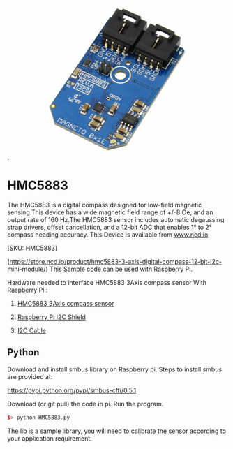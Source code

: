[![HMC5883](HMC5883_I2C.png)](https://store.ncd.io/product/hmc5883-3-axis-digital-compass-12-bit-i2c-mini-module/).

# HMC5883

The HMC5883 is a digital compass designed for low-field magnetic sensing.This device has a wide magnetic field range of +/-8 Oe, and an output rate of 160 Hz.The HMC5883 sensor includes automatic degaussing strap drivers, offset cancellation, and a 12-bit ADC that enables 1° to 2° compass heading accuracy.
This Device is available from www.ncd.io

[SKU: HMC5883]

(https://store.ncd.io/product/hmc5883-3-axis-digital-compass-12-bit-i2c-mini-module/)
This Sample code can be used with Raspberry Pi.

Hardware needed to interface HMC5883 3Axis compass sensor With Raspberry Pi :

1. <a href="https://store.ncd.io/product/hmc5883-3-axis-digital-compass-12-bit-i2c-mini-module/">HMC5883 3Axis compass sensor</a>

2. <a href="https://store.ncd.io/product/i2c-shield-for-raspberry-pi-3-pi2-with-outward-facing-i2c-port-terminates-over-hdmi-port/">Raspberry Pi I2C Shield</a>

3. <a href="https://store.ncd.io/product/i%C2%B2c-cable/">I2C Cable</a>

## Python

Download and install smbus library on Raspberry pi. Steps to install smbus are provided at:

https://pypi.python.org/pypi/smbus-cffi/0.5.1

Download (or git pull) the code in pi. Run the program.

```cpp
$> python HMC5883.py
```
The lib is a sample library, you will need to calibrate the sensor according to your application requirement.
